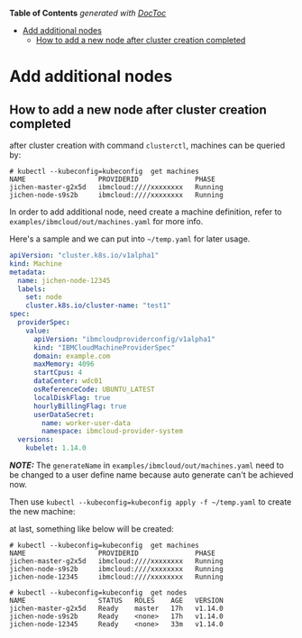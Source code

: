 <!-- START doctoc generated TOC please keep comment here to allow auto update -->
<!-- DON'T EDIT THIS SECTION, INSTEAD RE-RUN doctoc TO UPDATE -->
**Table of Contents**  *generated with [DocToc](https://github.com/thlorenz/doctoc)*

- [Add additional nodes](#add-additional-nodes)
  - [How to add a new node after cluster creation completed](#how-to-add-a-new-node-after-cluster-creation-completed)

<!-- END doctoc generated TOC please keep comment here to allow auto update -->

# Add additional nodes
## How to add a new node after cluster creation completed
after cluster creation with command `clusterctl`, machines can be queried by:
```
# kubectl --kubeconfig=kubeconfig  get machines
NAME                  PROVIDERID              PHASE
jichen-master-g2x5d   ibmcloud:////xxxxxxxx   Running
jichen-node-s9s2b     ibmcloud:////xxxxxxxx   Running
```

In order to add additional node, need create a machine definition,
refer to `examples/ibmcloud/out/machines.yaml` for more info.

Here's a sample and we can put into `~/temp.yaml` for later usage.

```yaml
apiVersion: "cluster.k8s.io/v1alpha1"
kind: Machine
metadata:
  name: jichen-node-12345
  labels:
    set: node
    cluster.k8s.io/cluster-name: "test1"
spec:
  providerSpec:
    value:
      apiVersion: "ibmcloudproviderconfig/v1alpha1"
      kind: "IBMCloudMachineProviderSpec"
      domain: example.com
      maxMemory: 4096
      startCpus: 4
      dataCenter: wdc01
      osReferenceCode: UBUNTU_LATEST
      localDiskFlag: true
      hourlyBillingFlag: true
      userDataSecret:
        name: worker-user-data
        namespace: ibmcloud-provider-system
  versions:
    kubelet: 1.14.0
```

***NOTE:*** The `generateName` in `examples/ibmcloud/out/machines.yaml` need to be changed
to a user define name because auto generate can't be achieved now.

Then use `kubectl --kubeconfig=kubeconfig apply -f ~/temp.yaml` to create the new machine:

at last, something like below will be created:

```
# kubectl --kubeconfig=kubeconfig  get machines
NAME                  PROVIDERID              PHASE
jichen-master-g2x5d   ibmcloud:////xxxxxxxx   Running
jichen-node-s9s2b     ibmcloud:////xxxxxxxx   Running
jichen-node-12345     ibmcloud:////xxxxxxxx   Running

# kubectl --kubeconfig=kubeconfig  get nodes
NAME                  STATUS   ROLES    AGE   VERSION
jichen-master-g2x5d   Ready    master   17h   v1.14.0
jichen-node-s9s2b     Ready    <none>   17h   v1.14.0
jichen-node-12345     Ready    <none>   33m   v1.14.0
```
